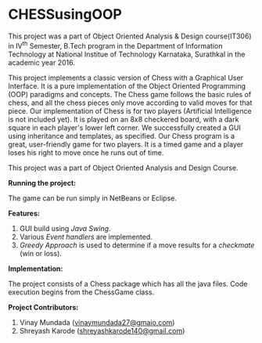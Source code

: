 # CHESSusingOOP
This project was a part of Object Oriented Analysis & Design course(IT306) in IV<sup>th</sup> Semester, B.Tech program in the Department of Information Technology at National Institue of Technology Karnataka, Surathkal in the academic year 2016.

This project implements a classic version of Chess with a Graphical User Interface. It is a pure implementation of the Object Oriented Programming (OOP) paradigms and concepts. The Chess game follows the basic rules of chess, and all the chess pieces only move according to valid moves for that piece. Our implementation of Chess is for two players (Artificial Intelligence is not included yet). It is played on an 8x8 checkered board, with a dark square in each player's lower left corner. We successfully created a GUI using inheritance and templates, as specified. Our Chess program is a great, user-friendly game for two players. It is a timed game and a player loses his right to move once he runs out of time.

This project was a part of Object Oriented Analysis and Design Course.

**Running the project:**

The game can be run simply in NetBeans or Eclipse.

**Features:**

1. GUI build using _Java Swing_.
2. Various _Event handlers_ are implemented.
3. _Greedy Approach_ is used to determine if a move results for a _checkmate_ (win or loss).

**Implementation:**

The project consists of a Chess package which has all the java files. Code execution begins from the ChessGame class. 


**Project Contributors:**

1. Vinay Mundada (vinaymundada27@gmaio.com)
2. Shreyash Karode (shreyashkarode140@gmail.com)
